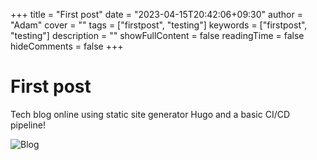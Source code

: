 +++
title = "First post"
date = "2023-04-15T20:42:06+09:30"
author = "Adam"
cover = ""
tags = ["firstpost", "testing"]
keywords = ["firstpost", "testing"]
description = ""
showFullContent = false
readingTime = false
hideComments = false
+++

# First post  
Tech blog online using static site generator Hugo and a basic CI/CD pipeline!
  
![Blog](https://addzey.dev/Blog-2023-04-15_235819.png)